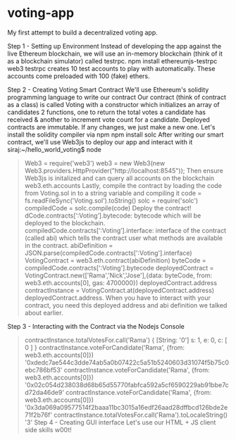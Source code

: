 # voting-app
My first attempt to build a decentralized voting app.

Step 1 - Setting up Environment
Instead of developing the app against the live Ethereum blockchain, we will use an in-memory blockchain (think of it as a blockchain simulator) called testrpc.
npm install ethereumjs-testrpc web3
testrpc creates 10 test accounts to play with automatically. These accounts come preloaded with 100 (fake) ethers.

Step 2 - Creating Voting Smart Contract
We'll use Ethereum's solidity programming language to write our contract
Our contract (think of contract as a class) is called Voting with a constructor which initializes an array of candidates
2 functions, one to return the total votes a candidate has received & another to increment vote count for a candidate.
Deployed contracts are immutable. If any changes, we just make a new one.
Let's install the solidity compiler via npm
npm install solc
After writing our smart contract, we'll use Web3js to deploy our app and interact with it
siraj:~/hello_world_voting$ node
> Web3 = require('web3')
> web3 = new Web3(new Web3.providers.HttpProvider("http://localhost:8545"));
Then ensure Web3js is initalized and can query all accounts on the blockchain
> web3.eth.accounts
Lastly, compile the contract by loading the code from Voting.sol in to a string variable and compiling it
> code = fs.readFileSync('Voting.sol').toString()
> solc = require('solc')
> compiledCode = solc.compile(code)
Deploy the contract!
dCode.contracts[‘:Voting’].bytecode: bytecode which will be deployed to the blockchain.
compiledCode.contracts[‘:Voting’].interface: interface of the contract (called abi) which tells the contract user what methods are available in the contract.
> abiDefinition = JSON.parse(compiledCode.contracts[':Voting'].interface)
> VotingContract = web3.eth.contract(abiDefinition)
> byteCode = compiledCode.contracts[':Voting'].bytecode
> deployedContract = VotingContract.new(['Rama','Nick','Jose'],{data: byteCode, from: web3.eth.accounts[0], gas: 4700000})
> deployedContract.address
> contractInstance = VotingContract.at(deployedContract.address)
deployedContract.address. When you have to interact with your contract, you need this deployed address and abi definition we talked about earlier.

Step 3 - Interacting with the Contract via the Nodejs Console
> contractInstance.totalVotesFor.call('Rama')
{ [String: '0'] s: 1, e: 0, c: [ 0 ] }
> contractInstance.voteForCandidate('Rama', {from: web3.eth.accounts[0]})
'0xdedc7ae544c3dde74ab5a0b07422c5a51b5240603d31074f5b75c0ebc786bf53'
> contractInstance.voteForCandidate('Rama', {from: web3.eth.accounts[0]})
'0x02c054d238038d68b65d55770fabfca592a5cf6590229ab91bbe7cd72da46de9'
> contractInstance.voteForCandidate('Rama', {from: web3.eth.accounts[0]})
'0x3da069a09577514f2baaa11bc3015a16edf26aad28dffbcd126bde2e71f2b76f'
> contractInstance.totalVotesFor.call('Rama').toLocaleString()
'3'
Step 4 - Creating GUI interface
Let's use our HTML + JS client side skills w00t!